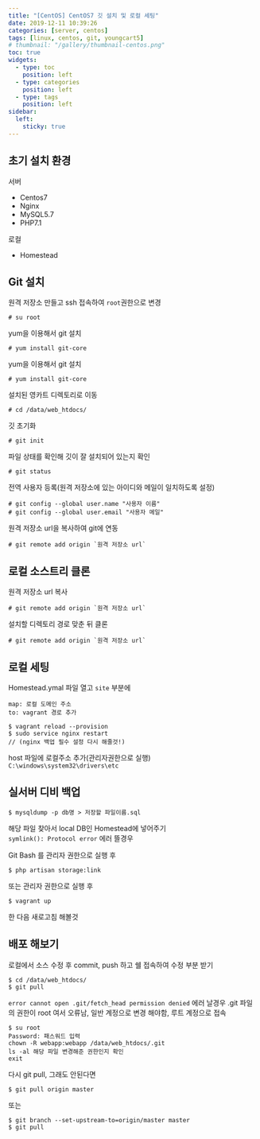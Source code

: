 ```yaml
---
title: "[CentOS] CentOS7 깃 설치 및 로컬 세팅"
date: 2019-12-11 10:39:26
categories: [server, centos]
tags: [linux, centos, git, youngcart5]
# thumbnail: "/gallery/thumbnail-centos.png"
toc: true
widgets:
  - type: toc
    position: left
  - type: categories
    position: left
  - type: tags
    position: left
sidebar:
  left:
    sticky: true
---
```


## 초기 설치 환경

서버
* Centos7
* Nginx
* MySQL5.7
* PHP7.1

로컬
* Homestead

<!-- more -->

## Git 설치

원격 저장소 만들고 ssh 접속하여 `root`권한으로 변경

```
# su root
```

yum을 이용해서 git 설치
```
# yum install git-core
```

yum을 이용해서 git 설치
```
# yum install git-core
```

설치된 영카트 디렉토리로 이동
```
# cd /data/web_htdocs/
```

깃 초기화
```
# git init
```

파일 상태를 확인해 깃이 잘 설치되어 있는지 확인
```
# git status
```

전역 사용자 등록(원격 저장소에 있는 아이디와 메일이 일치하도록 설정)
```
# git config --global user.name "사용자 이름"
# git config --global user.email "사용자 메일"
```

원격 저장소 url을 복사하여 git에 연동
```
# git remote add origin `원격 저장소 url`
```

## 로컬 소스트리 클론

원격 저장소 url 복사
```
# git remote add origin `원격 저장소 url`
```

설치할 디렉토리 경로 맞춘 뒤 클론
```
# git remote add origin `원격 저장소 url`
```

## 로컬 세팅

Homestead.ymal 파일 열고 `site` 부분에
```
map: 로컬 도메인 주소
to: vagrant 경로 추가
```

```
$ vagrant reload --provision
$ sudo service nginx restart
// (nginx 백업 필수 설정 다시 해줄것!)
```

host 파일에 로컬주소 추가(관리자권한으로 실행)  
`C:\windows\system32\drivers\etc`

## 실서버 디비 백업

```
$ mysqldump -p db명 > 저장할 파일이름.sql
```

해당 파일 찾아서 local DB인 Homestead에 넣어주기  
`symlink(): Protocol error` 에러 뜰경우

Git Bash 를 관리자 권한으로 실행 후
```
$ php artisan storage:link
```

또는 관리자 권한으로 실행 후
```
$ vagrant up
```
한 다음 새로고침 해볼것

## 배포 해보기

로컬에서 소스 수정 후 commit, push 하고 쉘 접속하여 수정 부분 받기
```
$ cd /data/web_htdocs/
$ git pull
```

`error cannot open .git/fetch_head permission denied` 에러 날경우 .git 파일의 권한이 root 여서 오류남, 일반 계정으로 변경 해야함, 루트 계정으로 접속

```
$ su root
Password: 패스워드 입력
chown -R webapp:webapp /data/web_htdocs/.git
ls -al 해당 파일 변경해준 권한인지 확인
exit
```

다시 git pull, 그래도 안된다면

```
$ git pull origin master
```

또는

```
$ git branch --set-upstream-to=origin/master master
$ git pull
```

<script src="https://ads-partners.coupang.com/g.js"></script>
<script>new PartnersCoupang.G({ id:390604 });</script>
